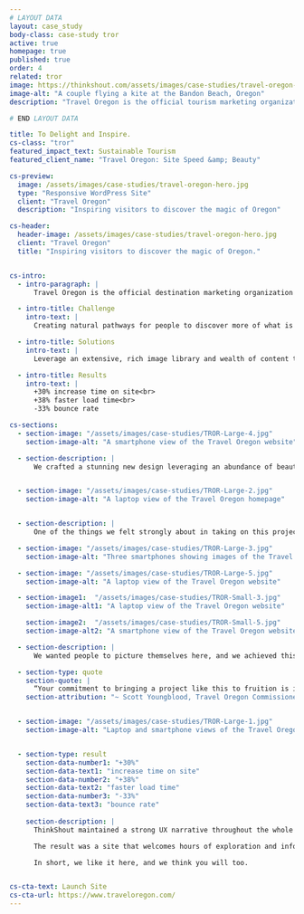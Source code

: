 ```yaml
---
# LAYOUT DATA
layout: case_study
body-class: case-study tror
active: true
homepage: true
published: true
order: 4
related: tror
image: https://thinkshout.com/assets/images/case-studies/travel-oregon-hero.jpg
image-alt: "A couple flying a kite at the Bandon Beach, Oregon"
description: "Travel Oregon is the official tourism marketing organization for the State of Oregon. They work to enhance visitors’ experiences by providing information, resources, and trip planning tools for just about any activity available in our state."

# END LAYOUT DATA

title: To Delight and Inspire.
cs-class: "tror"
featured_impact_text: Sustainable Tourism
featured_client_name: "Travel Oregon: Site Speed &amp; Beauty"

cs-preview:
  image: /assets/images/case-studies/travel-oregon-hero.jpg
  type: "Responsive WordPress Site"
  client: "Travel Oregon"
  description: "Inspiring visitors to discover the magic of Oregon"

cs-header:
  header-image: /assets/images/case-studies/travel-oregon-hero.jpg
  client: "Travel Oregon"
  title: "Inspiring visitors to discover the magic of Oregon."


cs-intro:
  - intro-paragraph: |
      Travel Oregon is the official destination marketing organization for the State of Oregon. They work to enhance visitors’ experiences by providing information, resources, and trip planning tools for just about every activity available in our state. Whether they inspire the public to take a short visit or a permanent vacation, they consistently convey the magic, whimsy, and sheer beauty of Oregon.

  - intro-title: Challenge
    intro-text: |
      Creating natural pathways for people to discover more of what is available in Oregon, so they can truly picture themselves here.

  - intro-title: Solutions
    intro-text: |
      Leverage an extensive, rich image library and wealth of content to drive deep exploration.

  - intro-title: Results
    intro-text: |
      +30% increase time on site<br>
      +38% faster load time<br>
      -33% bounce rate

cs-sections:
  - section-image: "/assets/images/case-studies/TROR-Large-4.jpg"
    section-image-alt: "A smartphone view of the Travel Oregon website"

  - section-description: |
      We crafted a stunning new design leveraging an abundance of beautiful imagery with an information architecture that intuitively drives people to the content they need to plan their visit. But it’s not all good looks. The site, built on WordPress, integrates numerous backend systems including a content repository designed for Destination Management Organizations throughout the state. The new site is blazing fast, with performance wins all around. In fact, page load times decreased from over eight seconds to only five.


  - section-image: "/assets/images/case-studies/TROR-Large-2.jpg"
    section-image-alt: "A laptop view of the Travel Oregon homepage"


  - section-description: |
      One of the things we felt strongly about in taking on this project was the concept of giving site visitors a sense of “place.” It’s that feeling you get when you see an image of a location so breathtaking that you long to see it for yourself; a sort of nostalgia for a place you've never been. Lucky for us, Oregon has no shortage of impressive vistas.

  - section-image: "/assets/images/case-studies/TROR-Large-3.jpg"
    section-image-alt: "Three smartphones showing images of the Travel Oregon website"

  - section-image: "/assets/images/case-studies/TROR-Large-5.jpg"
    section-image-alt: "A laptop view of the Travel Oregon website"

  - section-image1:  "/assets/images/case-studies/TROR-Small-3.jpg"
    section-image-alt1: "A laptop view of the Travel Oregon website"

    section-image2:  "/assets/images/case-studies/TROR-Small-5.jpg"
    section-image-alt2: "A smartphone view of the Travel Oregon website"

  - section-description: |
      We wanted people to picture themselves here, and we achieved this through a feature we implemented on the homepage hero. The feature showed visitors a scenic image from somewhere in Oregon at the local time here, no matter what time zone you were visiting from.

  - section-type: quote
    section-quote: |
      “Your commitment to bringing a project like this to fruition is incredible. Thank you for what your work means to all of us as tourism nerds in Oregon. Thank you!”
    section-attribution: "~ Scott Youngblood, Travel Oregon Commissioner"


  - section-image: "/assets/images/case-studies/TROR-Large-1.jpg"
    section-image-alt: "Laptop and smartphone views of the Travel Oregon website"


  - section-type: result
    section-data-number1: "+30%"
    section-data-text1: "increase time on site"
    section-data-number2: "+38%"
    section-data-text2: "faster load time"
    section-data-number3: "-33%"
    section-data-text3: "bounce rate"
    
    section-description: |
      ThinkShout maintained a strong UX narrative throughout the whole project lifecycle – focusing on how Travel Oregon could best serve their audiences and tell an attractive, content-rich story of Oregon and all that it has to offer. Additionally, we built an infrastructure that is easy for administrators to maintain and manage, saving time and costs for staff.

      The result was a site that welcomes hours of exploration and information for those considering a visit, as well as resident Oregonians themselves.

      In short, we like it here, and we think you will too.


cs-cta-text: Launch Site
cs-cta-url: https://www.traveloregon.com/
---
```

